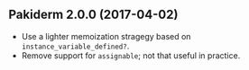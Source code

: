 ## Pakiderm 2.0.0 (2017-04-02) ##

*   Use a lighter memoization stragegy based on `instance_variable_defined?`.
*   Remove support for `assignable`; not that useful in practice.

